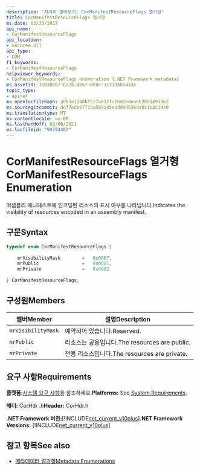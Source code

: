 ```yaml
---
description: '자세히 알아보기: CorManifestResourceFlags 열거형'
title: CorManifestResourceFlags 열거형
ms.date: 03/30/2017
api_name:
- CorManifestResourceFlags
api_location:
- mscoree.dll
api_type:
- COM
f1_keywords:
- CorManifestResourceFlags
helpviewer_keywords:
- CorManifestResourceFlags enumeration [.NET Framework metadata]
ms.assetid: 1b0306b7-622b-4b57-8edc-3c713bb147ae
topic_type:
- apiref
ms.openlocfilehash: a863e1248bf5274e12fc16d2edea6b28dd493963
ms.sourcegitcommit: ddf7edb67715a5b9a45e3dd44536dabc153c1de0
ms.translationtype: MT
ms.contentlocale: ko-KR
ms.lasthandoff: 02/06/2021
ms.locfileid: "99784407"
---
```

# <a name="cormanifestresourceflags-enumeration"></a><span data-ttu-id="f4aee-103">CorManifestResourceFlags 열거형</span><span class="sxs-lookup"><span data-stu-id="f4aee-103">CorManifestResourceFlags Enumeration</span></span>

<span data-ttu-id="f4aee-104">어셈블리 매니페스트에 인코딩된 리소스의 표시 여부를 나타냅니다.</span><span class="sxs-lookup"><span data-stu-id="f4aee-104">Indicates the visibility of resources encoded in an assembly manifest.</span></span>  
  
## <a name="syntax"></a><span data-ttu-id="f4aee-105">구문</span><span class="sxs-lookup"><span data-stu-id="f4aee-105">Syntax</span></span>  
  
```cpp  
typedef enum CorManifestResourceFlags {  
  
    mrVisibilityMask        =   0x0007,  
    mrPublic                =   0x0001,  
    mrPrivate               =   0x0002  
  
} CorManifestResourceFlags;  
```  
  
## <a name="members"></a><span data-ttu-id="f4aee-106">구성원</span><span class="sxs-lookup"><span data-stu-id="f4aee-106">Members</span></span>  
  
|<span data-ttu-id="f4aee-107">멤버</span><span class="sxs-lookup"><span data-stu-id="f4aee-107">Member</span></span>|<span data-ttu-id="f4aee-108">설명</span><span class="sxs-lookup"><span data-stu-id="f4aee-108">Description</span></span>|  
|------------|-----------------|  
|`mrVisibilityMask`|<span data-ttu-id="f4aee-109">예약되어 있습니다.</span><span class="sxs-lookup"><span data-stu-id="f4aee-109">Reserved.</span></span>|  
|`mrPublic`|<span data-ttu-id="f4aee-110">리소스는 공용입니다.</span><span class="sxs-lookup"><span data-stu-id="f4aee-110">The resources are public.</span></span>|  
|`mrPrivate`|<span data-ttu-id="f4aee-111">전용 리소스입니다.</span><span class="sxs-lookup"><span data-stu-id="f4aee-111">The resources are private.</span></span>|  
  
## <a name="requirements"></a><span data-ttu-id="f4aee-112">요구 사항</span><span class="sxs-lookup"><span data-stu-id="f4aee-112">Requirements</span></span>  

 <span data-ttu-id="f4aee-113">**플랫폼:**[시스템 요구 사항](../../get-started/system-requirements.md)을 참조하세요.</span><span class="sxs-lookup"><span data-stu-id="f4aee-113">**Platforms:** See [System Requirements](../../get-started/system-requirements.md).</span></span>  
  
 <span data-ttu-id="f4aee-114">**헤더:** CorHdr .h</span><span class="sxs-lookup"><span data-stu-id="f4aee-114">**Header:** CorHdr.h</span></span>  
  
 <span data-ttu-id="f4aee-115">**.NET Framework 버전:**[!INCLUDE[net_current_v10plus](../../../../includes/net-current-v10plus-md.md)]</span><span class="sxs-lookup"><span data-stu-id="f4aee-115">**.NET Framework Versions:** [!INCLUDE[net_current_v10plus](../../../../includes/net-current-v10plus-md.md)]</span></span>  
  
## <a name="see-also"></a><span data-ttu-id="f4aee-116">참고 항목</span><span class="sxs-lookup"><span data-stu-id="f4aee-116">See also</span></span>

- [<span data-ttu-id="f4aee-117">메타데이터 열거형</span><span class="sxs-lookup"><span data-stu-id="f4aee-117">Metadata Enumerations</span></span>](metadata-enumerations.md)
